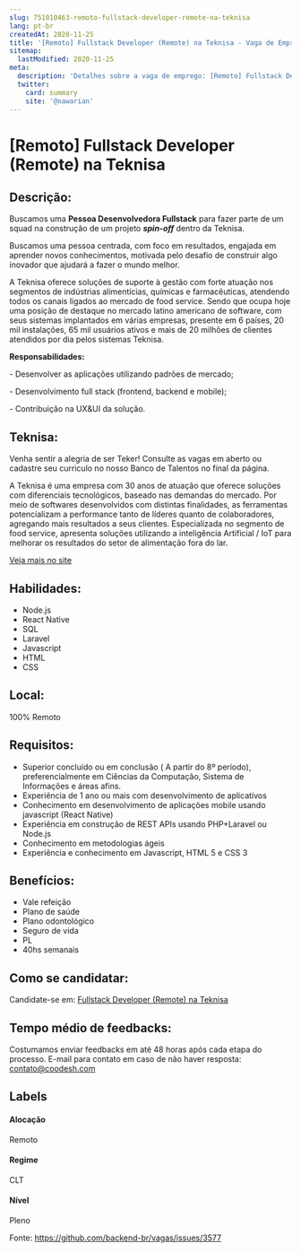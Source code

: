 ```yaml
---
slug: 751010463-remoto-fullstack-developer-remote-na-teknisa
lang: pt-br
createdAt: 2020-11-25
title: '[Remoto] Fullstack Developer (Remote) na Teknisa - Vaga de Emprego'
sitemap:
  lastModified: 2020-11-25
meta:
  description: 'Detalhes sobre a vaga de emprego: [Remoto] Fullstack Developer (Remote) na Teknisa'
  twitter:
    card: summary
    site: '@nawarian'
---
```


# [Remoto] Fullstack Developer (Remote) na Teknisa

## Descrição: 
 <p>Buscamos uma <strong>Pessoa Desenvolvedora Fullstack</strong> para fazer parte de um squad na construção de um projeto <strong><em>spin-off</em></strong> dentro da Teknisa.&nbsp;</p>
<p>Buscamos uma pessoa centrada, com foco em resultados, engajada em aprender novos conhecimentos, motivada pelo desafio de construir algo inovador que ajudará a fazer o mundo melhor.</p>
<p>A Teknisa oferece soluções de suporte à gestão com forte atuação nos segmentos de indústrias alimentícias, químicas e farmacêuticas, atendendo todos os canais ligados ao mercado de food service. Sendo que ocupa hoje uma posição de destaque no mercado latino americano de software, com seus sistemas implantados em várias empresas, presente em 6 países, 20 mil instalações, 65 mil usuários ativos e mais de 20 milhões de clientes atendidos por dia pelos sistemas Teknisa.&nbsp;</p>
<p><strong>Responsabilidades:</strong></p>
<p>- Desenvolver as aplicações utilizando padrões de mercado;</p>
<p>- Desenvolvimento full stack (frontend, backend e mobile);</p>
<p>- Contribuição na UX&amp;UI da solução.</p>

## Teknisa: 
 <p>Venha sentir a alegria de ser Teker! Consulte as vagas em aberto ou cadastre seu curriculo no nosso Banco de Talentos no final da página.</p>

<p>A Teknisa é uma empresa com 30 anos de atuação que oferece soluções com diferenciais tecnológicos, baseado nas demandas do mercado. Por meio de softwares desenvolvidos com distintas finalidades, as ferramentas potencializam a performance tanto de líderes quanto de colaboradores, agregando mais resultados a seus clientes. Especializada no segmento de food service, apresenta soluções utilizando a inteligência Artificial / IoT para melhorar os resultados do setor de alimentação fora do lar.</p><a href='https://coodesh.com/empresas/teknisa'>Veja mais no site</a>

 ## Habilidades: 
 - Node.js 
- React Native 
- SQL 
- Laravel 
- Javascript 
- HTML 
- CSS

## Local: 
 100% Remoto

## Requisitos: 
 - Superior concluído ou em conclusão ( A partir do 8º período), preferencialmente em Ciências da Computação, Sistema de Informações e áreas afins. 
- Experiência de 1 ano ou mais com desenvolvimento de aplicativos 
- Conhecimento em desenvolvimento de aplicações mobile usando javascript (React Native) 
- Experiência em construção de REST APIs usando PHP+Laravel ou Node.js 
- Conhecimento em metodologias ágeis 
- Experiência e conhecimento em Javascript, HTML 5 e CSS 3

## Benefícios: 
 - Vale refeição 
- Plano de saúde 
- Plano odontológico 
- Seguro de vida 
- PL 
- 40hs semanais

## Como se candidatar:
Candidate-se em: [Fullstack Developer (Remote) na Teknisa](https://coodesh.com/vagas/fullstack-developer-remote-20201125?origin=github&modal=open)

## Tempo médio de feedbacks:
 Costumamos enviar feedbacks em até 48 horas após cada etapa do processo. E-mail para contato em caso de não haver resposta: [contato@coodesh.com](mailto:contato@coodesh.com)

## Labels
#### Alocação
Remoto

#### Regime
CLT

#### Nível
Pleno

Fonte: https://github.com/backend-br/vagas/issues/3577